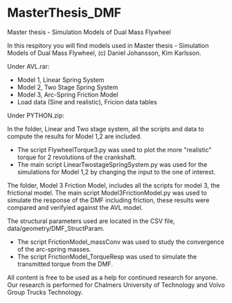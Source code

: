 # MasterThesis_DMF
Master thesis - Simulation Models of Dual Mass Flywheel

In this respitory you will find models used in Master thesis - Simulation Models of Dual Mass Flywheel, (c) Daniel Johansson, Kim Karlsson. 

Under AVL.rar:
  - Model 1, Linear Spring System
  - Model 2, Two Stage Spring System
  - Model 3, Arc-Spring Friction Model
  - Load data (Sine and realistic), Fricion data tables

Under PYTHON.zip:

In the folder, Linear and Two stage system, all the scripts and data to compute the results for Model 1,2 are 
included.
  - The script FlywheelTorque3.py was used to plot the more "realistic" torque for 2 revolutions of the crankshaft.
  - The main script LinearTwostageSpringSystem.py was used for the simulations for Model 1,2 by changing the input to the one of interest.

The folder, Model 3 Friction Model, includes all the scripts for model 3, the frictional model. The main script Model3FrictionModel.py was used to simulate the response of the DMF including friction, these results were compared and verifyied against the AVL model. 

The structural parameters used are located in the CSV file, data/geometry/DMF_StructParam.
  - The script FrictionModel_massConv was used to study the convergence of the arc-spring masses.
  - The script FrictionModel_TorqueResp was used to simulate the transmitted torque from the DMF.
	

All content is free to be used as a help for continued research for anyone. Our research is performed for Chalmers University of Technology and Volvo Group Trucks Technology.
